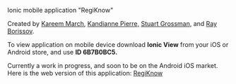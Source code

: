 Ionic mobile application "RegiKnow"

Created by <a href="https://github.com/lentusignavus">Kareem March</a>, <a href="https://github.com/Kandianne">Kandianne Pierre,</a> <a href="https://github.com/StuartGrossman">Stuart Grossman,</a> and <a href="https://github.com/orgs/RegionKnow/people/bulgar1">Ray Borissov</a>.

To view application on mobile device download <strong>Ionic View</strong> from your iOS or Android store, and use <strong>ID 6B7B0BC5.</strong>

Currently a work in progress, and soon to be on the Android iOS market.
Here is the web version of this application: <a href="https://regiknow.herokuapp.com">RegiKnow</a>
